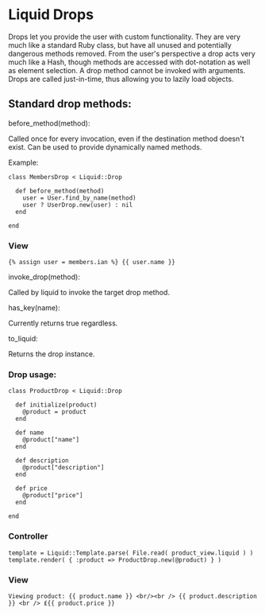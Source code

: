# Liquid Drops

Drops let you provide the user with custom functionality. They are very much like a standard Ruby class, but have all unused and potentially dangerous methods removed. From the user's perspective a drop acts very much like a Hash, though methods are accessed with dot-notation as well as element selection. A drop method cannot be invoked with arguments. Drops are called just-in-time, thus allowing you to lazily load objects.

## Standard drop methods:

before_method(method):

Called once for every invocation, even if the destination method doesn't exist. Can be used to provide dynamically named methods.

Example:

    class MembersDrop < Liquid::Drop

      def before_method(method)
        user = User.find_by_name(method)
        user ? UserDrop.new(user) : nil
      end

    end

### View

    {% assign user = members.ian %} {{ user.name }}

invoke_drop(method):

Called by liquid to invoke the target drop method.

has_key(name):

Currently returns true regardless.

to_liquid:

Returns the drop instance.

### Drop usage:

    class ProductDrop < Liquid::Drop

      def initialize(product)
        @product = product
      end

      def name
        @product["name"]
      end

      def description
        @product["description"]
      end

      def price
        @product["price"]
      end

    end

### Controller 

    template = Liquid::Template.parse( File.read( product_view.liquid ) ) template.render( { :product => ProductDrop.new(@product) } )

### View

    Viewing product: {{ product.name }} <br/><br /> {{ product.description }} <br /> £{{ product.price }} 